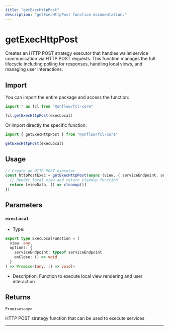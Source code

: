 ```yaml
---
title: "getExecHttpPost"
description: "getExecHttpPost function documentation."
---
```


<!-- THIS DOCUMENT IS AUTO-GENERATED FROM [onflow/fcl-core/src/current-user/exec-service/strategies/http-post.ts](https://github.com/onflow/fcl-js/tree/master/packages/fcl-core/src/current-user/exec-service/strategies/http-post.ts). DO NOT EDIT MANUALLY -->

# getExecHttpPost

Creates an HTTP POST strategy executor that handles wallet service communication
via HTTP POST requests. This function manages the full lifecycle including polling for
responses, handling local views, and managing user interactions.

## Import

You can import the entire package and access the function:

```typescript
import * as fcl from "@onflow/fcl-core"

fcl.getExecHttpPost(execLocal)
```

Or import directly the specific function:

```typescript
import { getExecHttpPost } from "@onflow/fcl-core"

getExecHttpPost(execLocal)
```

## Usage

```typescript
// Create an HTTP POST executor
const httpPostExec = getExecHttpPost(async (view, { serviceEndpoint, onClose }) => {
  // Render local view and return cleanup function
  return [viewData, () => cleanup()]
})
```

## Parameters

### `execLocal` 


- Type: 
```typescript
export type ExecLocalFunction = (
  view: any,
  options: {
    serviceEndpoint: typeof serviceEndpoint
    onClose: () => void
  }
) => Promise<[any, () => void]>
```
- Description: Function to execute local view rendering and user interaction


## Returns

`Promise<any>`


HTTP POST strategy function that can be used to execute services

---
